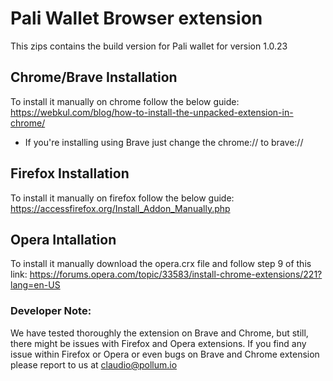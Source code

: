 # Pali Wallet Browser extension

This zips contains the build version for Pali wallet for version 1.0.23

## Chrome/Brave Installation

To install it manually on chrome follow the below guide:
https://webkul.com/blog/how-to-install-the-unpacked-extension-in-chrome/

- If you're installing using Brave just change the chrome:// to brave://

## Firefox Installation

To install it manually on firefox follow the below guide:
https://accessfirefox.org/Install_Addon_Manually.php

## Opera Intallation

To install it manually download the opera.crx file and follow step 9 of this link:
https://forums.opera.com/topic/33583/install-chrome-extensions/221?lang=en-US

### Developer Note:

We have tested thoroughly the extension on Brave and Chrome, but still, there might be issues with Firefox and Opera extensions. If you find any issue within Firefox or Opera or even bugs on Brave and Chrome extension please report to us at claudio@pollum.io
